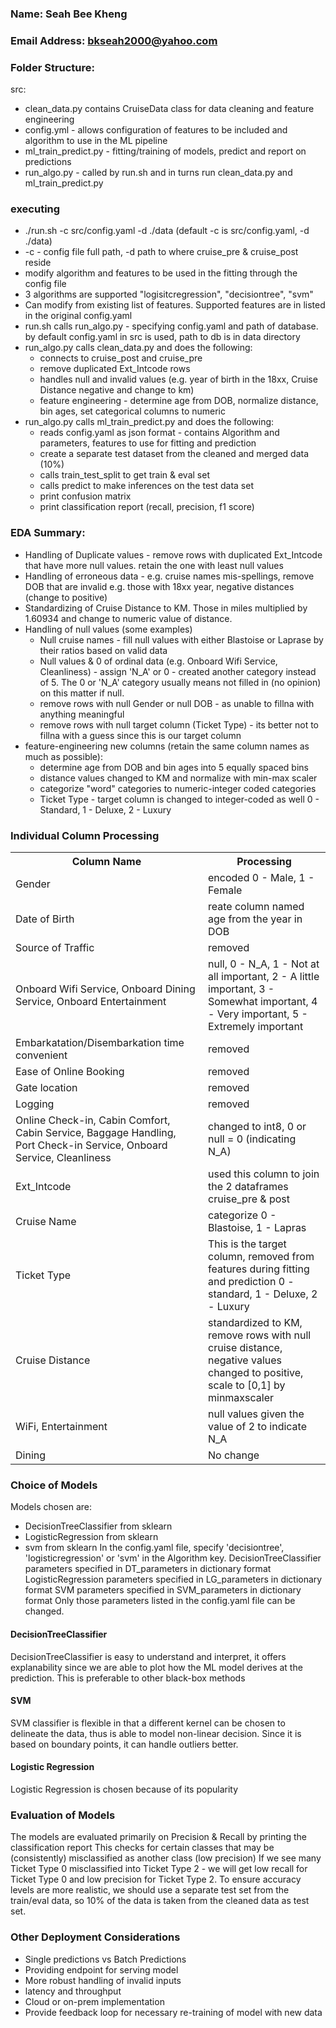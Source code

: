 ### Name: Seah Bee Kheng
### Email Address: bkseah2000@yahoo.com

### Folder Structure:
src:
- clean_data.py contains CruiseData class for data cleaning and feature engineering
- config.yml - allows configuration of features to be included and algorithm to use in the ML pipeline
- ml_train_predict.py - fitting/training of models, predict and report on predictions
- run_algo.py - called by run.sh and in turns run clean_data.py and ml_train_predict.py


### executing
- ./run.sh -c src/config.yaml -d ./data   (default -c is src/config.yaml, -d ./data)
- -c - config file full path, -d path to where cruise_pre & cruise_post reside
- modify algorithm and features to be used in the fitting through the config file
- 3 algorithms are supported "logisitcregression", "decisiontree", "svm"
- Can modify from existing list of features. Supported features are in listed in the original config.yaml
- run.sh calls run_algo.py - specifying config.yaml and path of database. by default config.yaml in src is used, path to db is in data directory
- run_algo.py calls clean_data.py and does the following:
    - connects to cruise_post and cruise_pre
    - remove duplicated Ext_Intcode rows
    - handles null and invalid values (e.g. year of birth in the 18xx, Cruise Distance negative and change to km)
    - feature engineering - determine age from DOB, normalize distance, bin ages, set categorical columns to numeric
- run_algo.py calls ml_train_predict.py and does the following:
    - reads config.yaml as json format - contains Algorithm and parameters, features to use for fitting and prediction
    - create a separate test dataset from the cleaned and merged data (10%)
    - calls train_test_split to get train & eval set
    - calls predict to make inferences on the test data set
    - print confusion matrix
    - print classification report (recall, precision, f1 score)
 


### EDA Summary:
- Handling of Duplicate values - remove rows with duplicated Ext_Intcode that have more null values. retain the one with least null values
- Handling of erroneous data - e.g. cruise names mis-spellings, remove DOB that are invalid e.g. those with 18xx year, negative distances (change to positive)
- Standardizing of Cruise Distance to KM. Those in miles multiplied by 1.60934 and change to numeric value of distance.
- Handling of null values (some examples)
    - Null cruise names - fill null values with either Blastoise or Laprase by their ratios based on valid data
    - Null values & 0 of ordinal data (e.g. Onboard Wifi Service, Cleanliness) - assign 'N_A' or 0 - created another category instead of 5. The 0 or 'N_A' category usually means not filled in (no opinion) on this matter if null.
    - remove rows with null Gender or null DOB - as unable to fillna with anything meaningful
    - remove rows with null target column (Ticket Type) - its better not to fillna with a guess since this is our target column
- feature-engineering new columns (retain the same column names as much as possible):
    - determine age from DOB and bin ages into 5 equally spaced bins
    - distance values changed to KM and normalize with min-max scaler
    - categorize "word" categories to numeric-integer coded categories
    - Ticket Type - target column is changed to integer-coded as well 0 - Standard, 1 - Deluxe, 2 - Luxury

### Individual Column Processing
<table style="width80%">
<tr><th>Column Name</th><th>Processing</th></tr>
<tr><td>Gender</td><td>encoded 0 - Male, 1 - Female</td></tr>
<tr><td>Date of Birth</td><td>reate column named age from the year in DOB</td></tr>
<tr><td>Source of Traffic</td><td>removed</td></tr>
<tr><td>Onboard Wifi Service, Onboard Dining Service, Onboard Entertainment</td><td>null, 0 - N_A, 1 - Not at all important, 2 - A little important, 3 - Somewhat important, 4 - Very important, 5 - Extremely important</td></tr>
<tr><td>Embarkatation/Disembarkation time convenient</td><td>removed</td></tr>
<tr><td>Ease of Online Booking</td><td>removed</td></tr>
<tr><td>Gate location</td><td>removed</td></tr>
<tr><td>Logging</td><td>removed</td></tr>
<tr><td>Online Check-in, Cabin Comfort, Cabin Service, Baggage Handling, Port Check-in Service, Onboard Service, Cleanliness</td><td>changed to int8, 0 or null = 0 (indicating N_A)</td></tr>
<tr><td>Ext_Intcode</td><td>used this column to join the 2 dataframes cruise_pre & post</td></tr>
<tr><td>Cruise Name</td><td>categorize 0 - Blastoise, 1 - Lapras</td></tr>
<tr><td>Ticket Type</td><td>This is the target column, removed from features during fitting and prediction 0 - standard, 1 - Deluxe, 2 - Luxury</td></tr>
<tr><td>Cruise Distance</td><td>standardized to KM, remove rows with null cruise distance, negative values changed to positive, scale to [0,1] by minmaxscaler</td></tr>
<tr><td>WiFi, Entertainment</td><td>null values given the value of 2 to indicate N_A</td></tr>
<tr><td>Dining</td><td>No change</td></tr>
</table>

### Choice of Models
Models chosen are:
- DecisionTreeClassifier from sklearn
- LogisticRegression from sklearn
- svm from sklearn
In the config.yaml file, specify 'decisiontree', 'logisticregression' or 'svm' in the Algorithm key.
DecisionTreeClassifier parameters specified in DT_parameters in dictionary format
LogisticRegression parameters specified in LG_parameters in dictionary format
SVM parameters specified in SVM_parameters in dictionary format
Only those parameters listed in the config.yaml file can be changed. 

#### DecisionTreeClassifier
DecisionTreeClassifier is easy to understand and interpret, it offers explanability since 
we are able to plot how the ML model derives at the prediction. This is preferable to other black-box methods

#### SVM
SVM classifier is flexible in that a different kernel can be chosen to delineate the data, thus is able to
model non-linear decision. Since it is based on boundary points, it can handle outliers better.

#### Logistic Regression
Logistic Regression is chosen because of its popularity

### Evaluation of Models
The models are evaluated primarily on Precision & Recall by printing the classification report
This checks for certain classes that may be (consistently) misclassified as another class (low precision)
If we see many Ticket Type 0 misclassified into Ticket Type 2 - we will get low recall for Ticket Type 0
and low precision for Ticket Type 2.
To ensure accuracy levels are more realistic, we should use a separate test set from the train/eval data,
so 10% of the data is taken from the cleaned data as test set. 

### Other Deployment Considerations
- Single predictions vs Batch Predictions
- Providing endpoint for serving model
- More robust handling of invalid inputs
- latency and throughput
- Cloud or on-prem implementation
- Provide feedback loop for necessary re-training of model with new data


